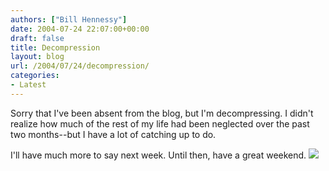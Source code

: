 ```yaml
---
authors: ["Bill Hennessy"]
date: 2004-07-24 22:07:00+00:00
draft: false
title: Decompression
layout: blog
url: /2004/07/24/decompression/
categories:
- Latest
---
```


Sorry that I've been absent from the blog, but I'm decompressing.  I didn't realize how much of the rest of my life had been neglected over the past two months--but I have a lot of catching up to do.    
  
I'll have much more to say next week.  Until then, have a great weekend. ![](https://blog.billhennessy.com/aggbug.aspx?PostID=673)


